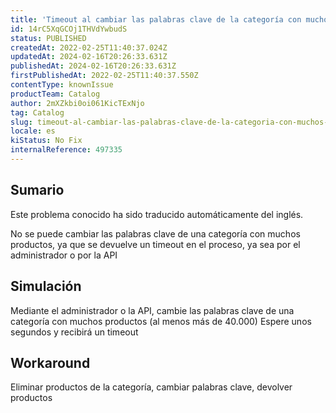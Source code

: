 ```yaml
---
title: 'Timeout al cambiar las palabras clave de la categoría con muchos productos'
id: 14rC5XqGCOj1THVdYwbudS
status: PUBLISHED
createdAt: 2022-02-25T11:40:37.024Z
updatedAt: 2024-02-16T20:26:33.631Z
publishedAt: 2024-02-16T20:26:33.631Z
firstPublishedAt: 2022-02-25T11:40:37.550Z
contentType: knownIssue
productTeam: Catalog
author: 2mXZkbi0oi061KicTExNjo
tag: Catalog
slug: timeout-al-cambiar-las-palabras-clave-de-la-categoria-con-muchos-productos
locale: es
kiStatus: No Fix
internalReference: 497335
---
```


## Sumario

<div class="alert alert-info">
  <p>Este problema conocido ha sido traducido automáticamente del inglés.</p>
</div>

No se puede cambiar las palabras clave de una categoría con muchos productos, ya que se devuelve un timeout en el proceso, ya sea por el administrador o por la API


## Simulación


Mediante el administrador o la API, cambie las palabras clave de una categoría con muchos productos (al menos más de 40.000)
Espere unos segundos y recibirá un timeout


## Workaround


Eliminar productos de la categoría, cambiar palabras clave, devolver productos

